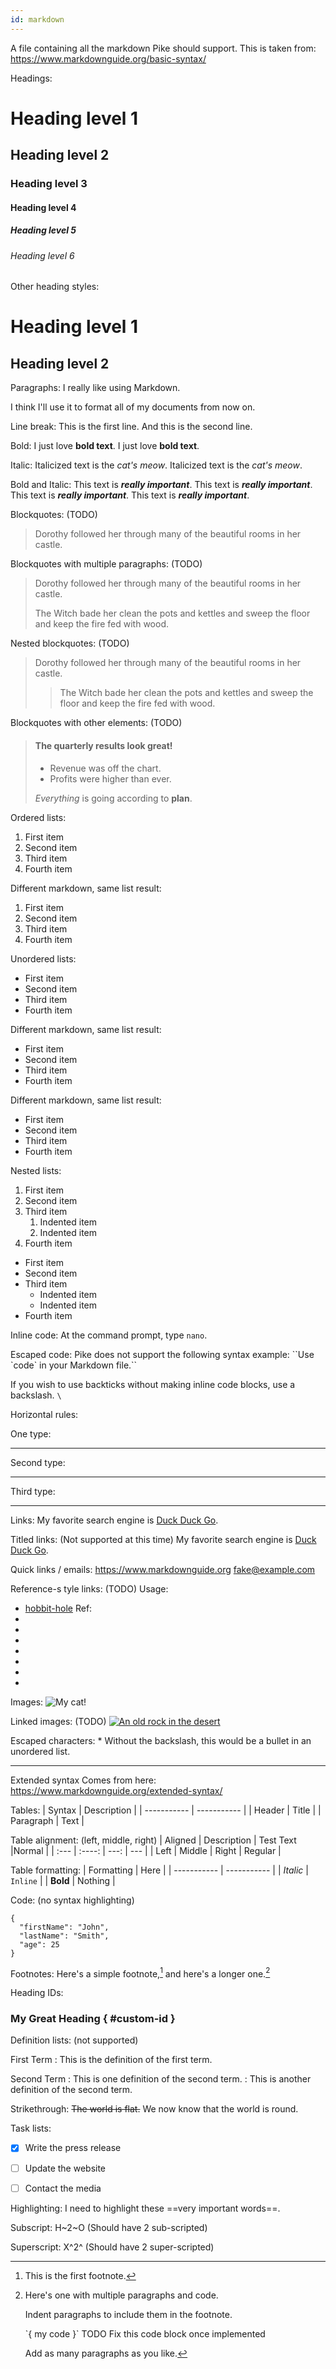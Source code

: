 ```yaml
---
id: markdown
---
```


A file containing all the markdown Pike should support.
This is taken from: https://www.markdownguide.org/basic-syntax/

Headings:

# Heading level 1
## Heading level 2
### Heading level 3
#### Heading level 4 
##### Heading level 5 
###### Heading level 6


Other heading styles:

Heading level 1
===============

Heading level 2
---------------



Paragraphs:
I really like using Markdown.

I think I'll use it to format all of my documents from now on. 


Line break:
This is the first line.
And this is the second line. 

Bold:
I just love **bold text**.
I just love __bold text__.


Italic:
Italicized text is the *cat's meow*.
Italicized text is the _cat's meow_.


Bold and Italic:
This text is ***really important***.
This text is ___really important___.
This text is __*really important*__.
This text is **_really important_**.


Blockquotes: (TODO)
> Dorothy followed her through many of the beautiful rooms in her castle.


Blockquotes with multiple paragraphs: (TODO)
> Dorothy followed her through many of the beautiful rooms in her castle.
>
> The Witch bade her clean the pots and kettles and sweep the floor and keep the fire fed with wood.


Nested blockquotes: (TODO)
> Dorothy followed her through many of the beautiful rooms in her castle.
>
>> The Witch bade her clean the pots and kettles and sweep the floor and keep the fire fed with wood.


Blockquotes with other elements: (TODO)
> #### The quarterly results look great!
>
> - Revenue was off the chart.
> - Profits were higher than ever.
>
>  *Everything* is going according to **plan**.


Ordered lists:
1. First item
2. Second item
3. Third item
4. Fourth item 

Different markdown, same list result:
1. First item
1. Second item
1. Third item
1. Fourth item


Unordered lists:
- First item
- Second item
- Third item
- Fourth item 

Different markdown, same list result:
* First item
* Second item
* Third item
* Fourth item 

Different markdown, same list result:
+ First item
+ Second item
+ Third item
+ Fourth item 


Nested lists:
1. First item
2. Second item
3. Third item
    1. Indented item
    2. Indented item
4. Fourth item 

- First item
- Second item
- Third item
  - Indented item
  - Indented item
- Fourth item 


Inline code:
At the command prompt, type `nano`.


Escaped code:
Pike does not support the following syntax example:
\`\`Use \`code\` in your Markdown file.\`\`

If you wish to use backticks without making inline code blocks, use a backslash. `\`


Horizontal rules:

One type:

---

Second type:

***

Third type:

___


Links:
My favorite search engine is [Duck Duck Go](https://duckduckgo.com).


Titled links: (Not supported at this time)
My favorite search engine is [Duck Duck Go](https://duckduckgo.com "The best search engine for privacy").


Quick links / emails:
<https://www.markdownguide.org>
<fake@example.com>


Reference-s tyle links: (TODO)
Usage:
- [hobbit-hole][1]
Ref:
- [1]: https://en.wikipedia.org/wiki/Hobbit#Lifestyle
- [1]: https://en.wikipedia.org/wiki/Hobbit#Lifestyle "Hobbit lifestyles"
- [1]: https://en.wikipedia.org/wiki/Hobbit#Lifestyle 'Hobbit lifestyles'
- [1]: https://en.wikipedia.org/wiki/Hobbit#Lifestyle (Hobbit lifestyles)
- [1]: <https://en.wikipedia.org/wiki/Hobbit#Lifestyle> "Hobbit lifestyles"
- [1]: <https://en.wikipedia.org/wiki/Hobbit#Lifestyle> 'Hobbit lifestyles'
- [1]: <https://en.wikipedia.org/wiki/Hobbit#Lifestyle> (Hobbit lifestyles)


Images:
![My cat!](images/cat.jpg "Its my cat")


Linked images: (TODO)
[![An old rock in the desert](/assets/images/shiprock.jpg "Shiprock, New Mexico by Beau Rogers")](https://www.flickr.com/photos/beaurogers/31833779864/in/photolist-Qv3rFw-34mt9F-a9Cmfy-5Ha3Zi-9msKdv-o3hgjr-hWpUte-4WMsJ1-KUQ8N-deshUb-vssBD-6CQci6-8AFCiD-zsJWT-nNfsgB-dPDwZJ-bn9JGn-5HtSXY-6CUhAL-a4UTXB-ugPum-KUPSo-fBLNm-6CUmpy-4WMsc9-8a7D3T-83KJev-6CQ2bK-nNusHJ-a78rQH-nw3NvT-7aq2qf-8wwBso-3nNceh-ugSKP-4mh4kh-bbeeqH-a7biME-q3PtTf-brFpgb-cg38zw-bXMZc-nJPELD-f58Lmo-bXMYG-bz8AAi-bxNtNT-bXMYi-bXMY6-bXMYv)


Escaped characters:
\* Without the backslash, this would be a bullet in an unordered list.

---

Extended syntax
Comes from here: https://www.markdownguide.org/extended-syntax/

Tables:
| Syntax      | Description |
| ----------- | ----------- |
| Header      | Title       |
| Paragraph   | Text        |

Table alignment: (left, middle, right)
| Aligned   | Description | Test Text |Normal   |
| :---      |    :----:   |      ---: | ---     |
| Left      | Middle      | Right     | Regular |

Table formatting:
| Formatting      | Here |
| ----------- | ----------- |
| *Italic*    | `Inline` |
| **Bold**   | Nothing        |


Code: (no syntax highlighting)
```
{
  "firstName": "John",
  "lastName": "Smith",
  "age": 25
}
```


Footnotes:
Here's a simple footnote,[^1] and here's a longer one.[^bignote]

[^1]: This is the first footnote.

[^bignote]: Here's one with multiple paragraphs and code.

    Indent paragraphs to include them in the footnote.

    \`{ my code }\` TODO Fix this code block once implemented

    Add as many paragraphs as you like.


Heading IDs:
### My Great Heading { #custom-id }

Definition lists: (not supported)

First Term
: This is the definition of the first term.

Second Term
: This is one definition of the second term.
: This is another definition of the second term.


Strikethrough:
~~The world is flat.~~ We now know that the world is round.


Task lists:
- [x] Write the press release
- [ ] Update the website
- [ ] Contact the media


Highlighting:
I need to highlight these ==very important words==.


Subscript:
H~2~O (Should have 2 sub-scripted)

Superscript:
X^2^ (Should have 2 super-scripted)
